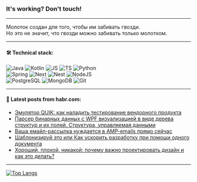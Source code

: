 ### It's working? Don't touch!

---
Молоток создан для того, чтобы им забивать гвозди. <br>
Но это не значит, что гвозди можно забивать только молотком.

---

#### 🛠️ Technical stack:

![Java](https://img.shields.io/badge/Java-informational?logo=Oracle&style=flat&logoColor=white&color=FF4500)
![Kotlin](https://img.shields.io/badge/Kotlin-informational?logo=Kotlin&style=flat&logoColor=white&color=774D97)
![JS](https://img.shields.io/badge/JS-informational?logo=javaScript&style=flat&logoColor=black&color=F7Df1E)
![TS](https://img.shields.io/badge/TypeScript-informational?logo=typeScript&style=flat&logoColor=black&color=017acc)
![Python](https://img.shields.io/badge/Python-informational?logo=Python&style=flat&logoColor=black&color=ffdd54) <br>
![Spring](https://img.shields.io/badge/SpringBoot-informational?logo=SpringBoot&style=flat&logoColor=white&color=6DB33F) 
![Next](https://img.shields.io/badge/Next.js-informational?logo=Next.js&style=flat&logoColor=white&color=3671a1)
![Nest](https://img.shields.io/badge/NestJS-informational?logo=NestJS&style=flat&logoColor=white&color=E0234E)
![NodeJS](https://img.shields.io/badge/NodeJS-informational?logo=node.js&style=flat&logoColor=white&color=70A760) <br>
![PostgreSQL](https://img.shields.io/badge/PostgreSQL-informational?logo=PostgreSQL&style=flat&logoColor=white&color=DAA520)
![MongoDB](https://img.shields.io/badge/MongoDB-informational?logo=MongoDB&style=flat&logoColor=white&color=870000)
![Git](https://img.shields.io/badge/Git-informational?logo=git&style=flat&logoColor=white&color=f74e28)

___

#### 💬 Latest posts from habr.com:

<!-- BLOG-POST-LIST:START -->
- [Эмулятор QUIK: как наладить тестирование вендорного продукта](https://habr.com/ru/companies/rshb/articles/777510/?utm_source=habrahabr&utm_medium=rss&utm_campaign=777510)
- [Парсер бинарных данных с WPF визуализацией в виде дерева структур и их полей. Структура, управляемая данными](https://habr.com/ru/articles/777522/?utm_source=habrahabr&utm_medium=rss&utm_campaign=777522)
- [Ваша емайл-рассылка нуждается в AMP-emails прямо сейчас](https://habr.com/ru/articles/777490/?utm_source=habrahabr&utm_medium=rss&utm_campaign=777490)
- [Шаблонизируй это или Как ускорить разработку при помощи одного документа](https://habr.com/ru/companies/magnus-tech/articles/776732/?utm_source=habrahabr&utm_medium=rss&utm_campaign=776732)
- [Хороший, плохой, никакой: почему важно проектировать дизайн и как это делать?](https://habr.com/ru/companies/cdek_blog/articles/777012/?utm_source=habrahabr&utm_medium=rss&utm_campaign=777012)
<!-- BLOG-POST-LIST:END -->

---
[![Top Langs](https://github-readme-stats-git-master-advtsetting-gmailcom.vercel.app/api/top-langs/?username=zloylis&langs_count=10&hide_title=false&title_color=e6edf3&size_weight=0.5&count_weight=0.5&layout=compact&hide_border=true&theme=dracula)](https://github.com/zloylis)

<!-- ![GitHub stats](https://github-readme-stats-git-master-advtsetting-gmailcom.vercel.app/api?username=zloylis&show_icons=true&hide_border=true&theme=dracula&hide_title=true&include_all_commits=true&count_private=true&hide=contribs&hide_rank=true) -->
